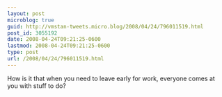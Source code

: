 ```yaml
---
layout: post
microblog: true
guid: http://vmstan-tweets.micro.blog/2008/04/24/796011519.html
post_id: 3055192
date: 2008-04-24T09:21:25-0600
lastmod: 2008-04-24T09:21:25-0600
type: post
url: /2008/04/24/796011519.html
---
```

How is it that when you need to leave early for work, everyone comes at you with stuff to do?
